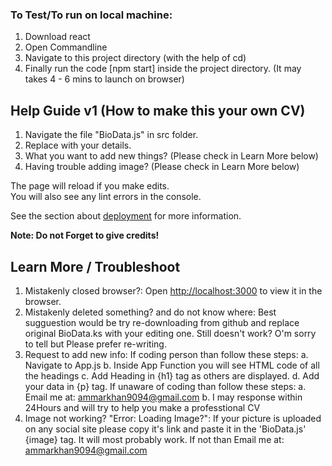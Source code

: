 
### To Test/To run on local machine:
1. Download react 
2. Open Commandline 
3. Navigate to this project directory (with the help of cd) 
4. Finally run the code [npm start] inside the project directory. (It may takes 4 - 6 mins to launch on browser)

## Help Guide v1 (How to make this your own CV)
1. Navigate the file "BioData.js" in src folder.
2. Replace with your details.
3. What you want to add new things? (Please check in Learn More below)
4. Having trouble adding image? (Please check in Learn More below)

The page will reload if you make edits.<br />
You will also see any lint errors in the console.

See the section about [deployment](https://facebook.github.io/create-react-app/docs/deployment) for more information.

**Note: Do not Forget to give credits!**


## Learn More / Troubleshoot
1. Mistakenly closed browser?: 
    Open [http://localhost:3000](http://localhost:3000) to view it in the browser.
2. Mistakenly deleted something? and do not know where:
    Best sugguestion would be try re-downloading from github and replace original BioData.ks with your editing one.
    Still doesn't work? O'm sorry to tell but Please prefer re-writing.
2. Request to add new info:
    If coding person than follow these steps:
        a. Navigate to App.js
        b. Inside App Function you will see HTML code of all the headings
        c. Add Heading in {h1} tag as others are displayed.
        d. Add your data in {p} tag.
    If unaware of coding than follow these steps:
        a. Email me at: ammarkhan9094@gmail.com 
        b. I may response within 24Hours and will try to help you make a professtional CV
3. Image not working? "Error: Loading Image?":
    If your picture is uploaded on any social site please copy it's link and paste it in the 'BioData.js' {image} tag.
    It will most probably work. If not than Email me at: ammarkhan9094@gmail.com 
